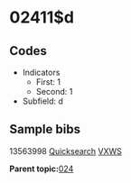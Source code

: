 # 02411$d

## Codes

-   Indicators
    -   First: 1
    -   Second: 1
-   Subfield: d

## Sample bibs

13563998 [Quicksearch](https://search.library.yale.edu/catalog/13563998) [VXWS](http://prodorbis.library.yale.edu:7014/vxws/GetHoldingsService?bibId=13563998)

**Parent topic:**[024](../../tags/024/024.md)

